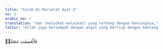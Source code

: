 ```yaml
---
title: "Surah Al-Mursalat Ayat 2"
no: 2
arabic_no: ٢
translation: "dan (malaikat-malaikat) yang terbang dengan kencangnya,"
tafsir: "Allah juga bersumpah dengan angin yang bertiup dengan kencang. Ada pula yang mengartikan al-'asifat dengan malaikat-malaikat yang menjauhkan diri dari kebatilan sebagaimana halnya angin kencang yang berhembus meniup onggokan tanah atau debu di atas batu. Yang lain menafsirkannya dengan angin yang menyebarkan air hujan."
---
```

فَالْعٰصِفٰتِ عَصْفًاۙ
